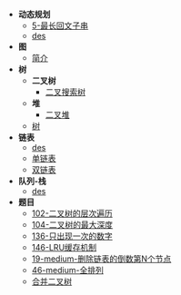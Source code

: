- **动态规划**
  - [5-最长回文子串](/docs/题目/5-最长回文子串.md)
  - [des](/docs/算法思想/动态规划.md)
- **图**
  - [简介](/docs/数据结构/图/简介.md)
- **树**
  - **二叉树**
    - [二叉搜索树](/docs/数据结构/树/二叉树/二叉搜索树.md)
  - **堆**
    - [二叉堆](/docs/数据结构/树/堆/二叉堆.md)
  - [树](/docs/数据结构/树/树.md)
- **链表**
  - [des](/docs/数据结构/链表/des.md)
  - [单链表](/docs/数据结构/链表/单链表.md)
  - [双链表](/docs/数据结构/链表/双链表.md)
- **队列-栈**
  - [des](/docs/数据结构/队列-栈.md)
- **题目**
  - [102-二叉树的层次遍历](/docs/题目/102-二叉树的层次遍历.md)
  - [104-二叉树的最大深度](/docs/题目/104-二叉树的最大深度.md)
  - [136-只出现一次的数字](/docs/题目/136-只出现一次的数字.md)
  - [146-LRU缓存机制](/docs/题目/146-LRU缓存机制.md)
  - [19-medium-删除链表的倒数第N个节点](/docs/题目/19-medium-删除链表的倒数第N个节点.md)
  - [46-medium-全排列](/docs/题目/46-medium-全排列.md)
  - [合并二叉树](/docs/题目/617-合并二叉树.md)
